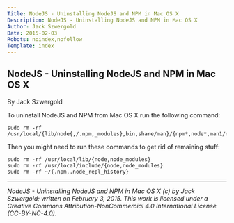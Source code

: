 ```yaml
---
Title: NodeJS - Uninstalling NodeJS and NPM in Mac OS X
Description: NodeJS - Uninstalling NodeJS and NPM in Mac OS X
Author: Jack Szwergold
Date: 2015-02-03
Robots: noindex,nofollow
Template: index
---
```


## NodeJS - Uninstalling NodeJS and NPM in Mac OS X

By Jack Szwergold

To uninstall NodeJS and NPM from Mac OS X run the following command:

    sudo rm -rf /usr/local/{lib/node{,/.npm,_modules},bin,share/man}/{npm*,node*,man1/node*}

Then you might need to run these commands to get rid of remaining stuff:

    sudo rm -rf /usr/local/lib/{node,node_modules}
    sudo rm -rf /usr/local/include/{node,node_modules}
    sudo rm -rf ~/{.npm,.node_repl_history}

***

*NodeJS - Uninstalling NodeJS and NPM in Mac OS X (c) by Jack Szwergold; written on February 3, 2015. This work is licensed under a Creative Commons Attribution-NonCommercial 4.0 International License (CC-BY-NC-4.0).*